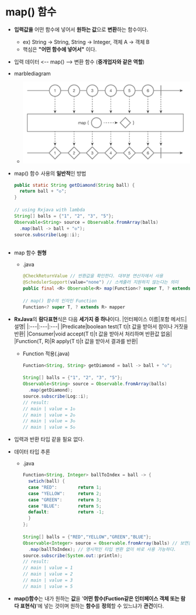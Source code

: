 map() 함수
===
* **입력값을** 어떤 함수에 넣어서 **원하는 값**으로 **변환**하는 함수이다.
  * ex) String -> String, String -> Integer, 객체 A -> 객체 B
  * 핵심은 **"어떤 함수에 넣어서"** 이다.
* 입력 데이터 <-- map() --> 변환 함수 (**중개업자와 같은 역할**)
* marblediagram
  * ![](img/marblediagram_map.png)

* map() 함수 사용의 **일반적**인 방법
  ```java
  public static String getDiamond(String ball) {
    return ball + "◇";
  }
  
  // using Rxjava with lambda
  String[] balls = {"1", "2", "3", "5"};
  Observable<String> source = Observable.fromArray(balls)
    .map(ball -> ball + "◇");
  source.subscribe(Log::i);
 
* map 함수 **원형**
  * .java
    ```java
    @CheckReturnValue // 반환값을 확인한다. 대부분 연산자에서 사용
    @SchedulerSupport(value="none") // 스케쥴러 지원하지 않는다는 의미
    public final <R> Observable<R> map(Function<? super T, ? extends> mapper)

    // map() 함수의 인자인 Function
    Function<? super T, ? extends R> mapper

* **RxJava**의 **람다표현**식은 다음 **세가지 중 하나**이다.
  |인터페이스 이름|포함 메서드|설명|
  |:---|:---|:---|
  |Predicate<T>|boolean test(T t)|t 값을 받아서 참이나 거짓을 반환|
  |Consumer<T>|void accept(T t)|t 값을 받아서 처리하며 반환값 없음|
  |Function(T, R)|R apply(T t)|t 값을 받아서 결과를 반환|
  * Function 적용(.java)
    ```java
    Function<String, String> getDiamond = ball -> ball + "◇";
    
    String[] balls = {"1", "2", "3", "5"};
    Observable<String> source = Observable.fromArray(balls)
      .map(getDiamond);
    source.subscribe(Log::i);
    // result:
    // main | value = 1◇
    // main | value = 2◇
    // main | value = 3◇
    // main | value = 5◇
* 입력과 반환 타입 같을 필요 없다.
* 데이터 타입 추론
  * .java
    ```java
    Function<String, Integer> ballToIndex = ball -> {
      swtich(ball) {
      case "RED":        return 1;
      case "YELLOW":     return 2;
      case "GREEN":      return 3;
      case "BLUE":       return 5;
      default:           return -1;
      }
    };
 
    String[] balls = {"RED","YELLOW","GREEN","BLUE"};
    Observable<Integer> source = Observable.fromArray(balls) // 보면은 Integer로 들어가야되는데 String으로 넣었는데도 되는것은 컴파일러가 알아서 타입을 추론하기 때문이다.
      .map(ballToIndex); // 명시적인 타입 변환 없이 바로 사용 가능하다.
    source.subscribe(System.out::println);
    // result:
    // main | value = 1
    // main | value = 2
    // main | value = 3
    // main | value = 5

* **map()함수**는 내가 원하는 **값**을 '**어떤 함수(Fuction같은 인터페이스 객체 또는 람다 표현식)**'에 넣는 것이며 원하는 **함수**를 **정의**할 수 있느냐가 **관건**이다.
